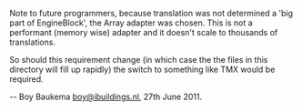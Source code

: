 Note to future programmers, because translation was not determined a 'big part of EngineBlock', the Array adapter
was chosen.
This is not a performant (memory wise) adapter and it doesn't scale to thousands of translations.

So should this requirement change (in which case the the files in this directory will fill up rapidly)
the switch to something like TMX would be required.

-- Boy Baukema <boy@ibuildings.nl>, 27th June 2011.